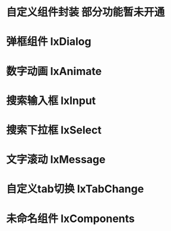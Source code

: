 # 自定义组件封装  部分功能暂未开通

# 弹框组件 		lxDialog
# 数字动画 		lxAnimate
# 搜索输入框 	lxInput
# 搜索下拉框 	lxSelect
# 文字滚动 		lxMessage
# 自定义tab切换 	lxTabChange

# 未命名组件 lxComponents
